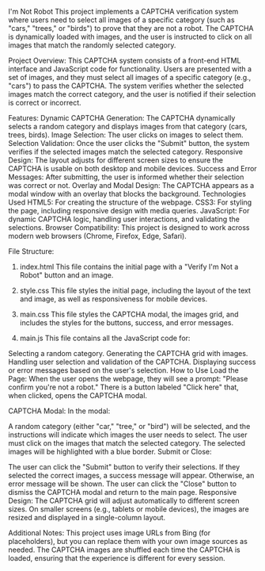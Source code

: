 I'm Not Robot
This project implements a CAPTCHA verification system where users need to select all images of a specific category (such as "cars," "trees," or "birds") to prove that they are not a robot. The CAPTCHA is dynamically loaded with images, and the user is instructed to click on all images that match the randomly selected category.

Project Overview:
This CAPTCHA system consists of a front-end HTML interface and JavaScript code for functionality. Users are presented with a set of images, and they must select all images of a specific category (e.g., "cars") to pass the CAPTCHA. The system verifies whether the selected images match the correct category, and the user is notified if their selection is correct or incorrect.

Features:
Dynamic CAPTCHA Generation: The CAPTCHA dynamically selects a random category and displays images from that category (cars, trees, birds).
Image Selection: The user clicks on images to select them.
Selection Validation: Once the user clicks the "Submit" button, the system verifies if the selected images match the selected category.
Responsive Design: The layout adjusts for different screen sizes to ensure the CAPTCHA is usable on both desktop and mobile devices.
Success and Error Messages: After submitting, the user is informed whether their selection was correct or not.
Overlay and Modal Design: The CAPTCHA appears as a modal window with an overlay that blocks the background.
Technologies Used
HTML5: For creating the structure of the webpage.
CSS3: For styling the page, including responsive design with media queries.
JavaScript: For dynamic CAPTCHA logic, handling user interactions, and validating the selections.
Browser Compatibility: This project is designed to work across modern web browsers (Chrome, Firefox, Edge, Safari).

File Structure:
1. index.html
This file contains the initial page with a "Verify I'm Not a Robot" button and an image.

2. style.css
This file styles the initial page, including the layout of the text and image, as well as responsiveness for mobile devices.

3. main.css
This file styles the CAPTCHA modal, the images grid, and includes the styles for the buttons, success, and error messages.

4. main.js
This file contains all the JavaScript code for:

Selecting a random category.
Generating the CAPTCHA grid with images.
Handling user selection and validation of the CAPTCHA.
Displaying success or error messages based on the user's selection.
How to Use
Load the Page: When the user opens the webpage, they will see a prompt: "Please confirm you're not a robot." There is a button labeled "Click here" that, when clicked, opens the CAPTCHA modal.

CAPTCHA Modal: In the modal:

A random category (either "car," "tree," or "bird") will be selected, and the instructions will indicate which images the user needs to select.
The user must click on the images that match the selected category. The selected images will be highlighted with a blue border.
Submit or Close:

The user can click the "Submit" button to verify their selections. If they selected the correct images, a success message will appear. Otherwise, an error message will be shown.
The user can click the "Close" button to dismiss the CAPTCHA modal and return to the main page.
Responsive Design: The CAPTCHA grid will adjust automatically to different screen sizes. On smaller screens (e.g., tablets or mobile devices), the images are resized and displayed in a single-column layout.

Additional Notes:
This project uses image URLs from Bing (for placeholders), but you can replace them with your own image sources as needed.
The CAPTCHA images are shuffled each time the CAPTCHA is loaded, ensuring that the experience is different for every session.



